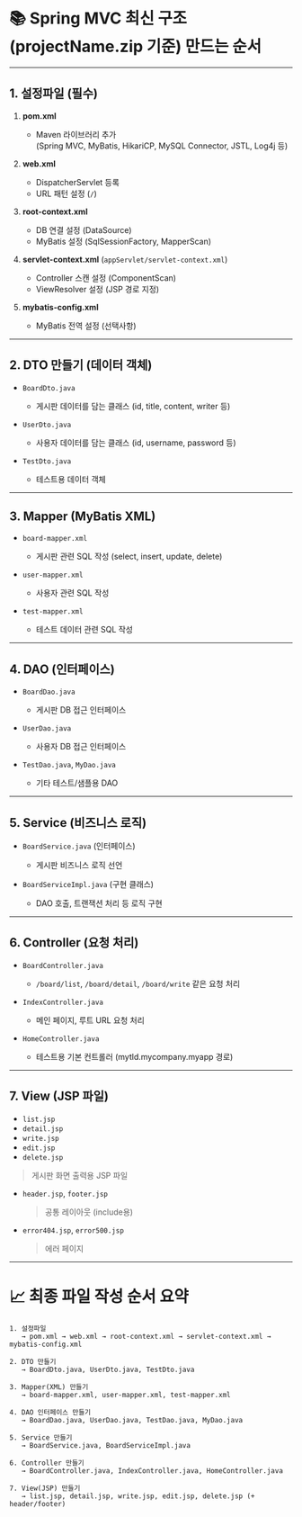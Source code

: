 # 📚 Spring MVC 최신 구조 (projectName.zip 기준) 만드는 순서

---

## 1. 설정파일 (필수)

1. **pom.xml**
   - Maven 라이브러리 추가  
     (Spring MVC, MyBatis, HikariCP, MySQL Connector, JSTL, Log4j 등)

2. **web.xml**
   - DispatcherServlet 등록
   - URL 패턴 설정 (`/`)

3. **root-context.xml**
   - DB 연결 설정 (DataSource)
   - MyBatis 설정 (SqlSessionFactory, MapperScan)

4. **servlet-context.xml** (`appServlet/servlet-context.xml`)
   - Controller 스캔 설정 (ComponentScan)
   - ViewResolver 설정 (JSP 경로 지정)

5. **mybatis-config.xml**
   - MyBatis 전역 설정 (선택사항)

---

## 2. DTO 만들기 (데이터 객체)

- `BoardDto.java`
  - 게시판 데이터를 담는 클래스 (id, title, content, writer 등)

- `UserDto.java`
  - 사용자 데이터를 담는 클래스 (id, username, password 등)

- `TestDto.java`
  - 테스트용 데이터 객체

---

## 3. Mapper (MyBatis XML)

- `board-mapper.xml`
  - 게시판 관련 SQL 작성 (select, insert, update, delete)

- `user-mapper.xml`
  - 사용자 관련 SQL 작성

- `test-mapper.xml`
  - 테스트 데이터 관련 SQL 작성

---

## 4. DAO (인터페이스)

- `BoardDao.java`
  - 게시판 DB 접근 인터페이스

- `UserDao.java`
  - 사용자 DB 접근 인터페이스

- `TestDao.java`, `MyDao.java`
  - 기타 테스트/샘플용 DAO

---

## 5. Service (비즈니스 로직)

- `BoardService.java` (인터페이스)
  - 게시판 비즈니스 로직 선언

- `BoardServiceImpl.java` (구현 클래스)
  - DAO 호출, 트랜잭션 처리 등 로직 구현

---

## 6. Controller (요청 처리)

- `BoardController.java`
  - `/board/list`, `/board/detail`, `/board/write` 같은 요청 처리

- `IndexController.java`
  - 메인 페이지, 루트 URL 요청 처리

- `HomeController.java`
  - 테스트용 기본 컨트롤러 (mytld.mycompany.myapp 경로)

---

## 7. View (JSP 파일)

- `list.jsp`
- `detail.jsp`
- `write.jsp`
- `edit.jsp`
- `delete.jsp`

> 게시판 화면 출력용 JSP 파일

- `header.jsp`, `footer.jsp`
  > 공통 레이아웃 (include용)

- `error404.jsp`, `error500.jsp`
  > 에러 페이지

---

# 📈 최종 파일 작성 순서 요약

```plaintext
1. 설정파일
   → pom.xml → web.xml → root-context.xml → servlet-context.xml → mybatis-config.xml

2. DTO 만들기
   → BoardDto.java, UserDto.java, TestDto.java

3. Mapper(XML) 만들기
   → board-mapper.xml, user-mapper.xml, test-mapper.xml

4. DAO 인터페이스 만들기
   → BoardDao.java, UserDao.java, TestDao.java, MyDao.java

5. Service 만들기
   → BoardService.java, BoardServiceImpl.java

6. Controller 만들기
   → BoardController.java, IndexController.java, HomeController.java

7. View(JSP) 만들기
   → list.jsp, detail.jsp, write.jsp, edit.jsp, delete.jsp (+ header/footer)
